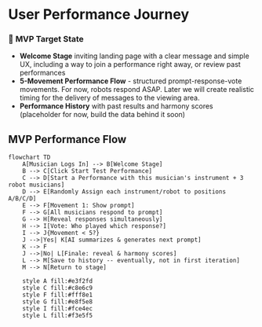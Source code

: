# User Performance Journey

### 🎯 **MVP Target State**

- **Welcome Stage** inviting landing page with a clear message and simple UX, including a way to join a performance right away, or review past performances
- **5-Movement Performance Flow** - structured prompt-response-vote movements. For now, robots respond ASAP. Later we will create realistic timing for the delivery of messages to the viewing area.
- **Performance History** with past results and harmony scores (placeholder for now, build the data behind it soon)

## MVP Performance Flow

```mermaid
flowchart TD
    A[Musician Logs In] --> B[Welcome Stage]
    B --> C[Click Start Test Performance]
    C --> D[Start a Performance with this musician's instrument + 3 robot musicians]
    D --> E[Randomly Assign each instrument/robot to positions A/B/C/D]
    E --> F[Movement 1: Show prompt]
    F --> G[All musicians respond to prompt]
    G --> H[Reveal responses simultaneously]
    H --> I[Vote: Who played which response?]
    I --> J{Movement < 5?}
    J -->|Yes| K[AI summarizes & generates next prompt]
    K --> F
    J -->|No| L[Finale: reveal & harmony scores]
    L --> M[Save to history -- eventually, not in first iteration]
    M --> N[Return to stage]

    style A fill:#e3f2fd
    style C fill:#c8e6c9
    style F fill:#fff8e1
    style G fill:#e8f5e8
    style I fill:#fce4ec
    style L fill:#f3e5f5
```
